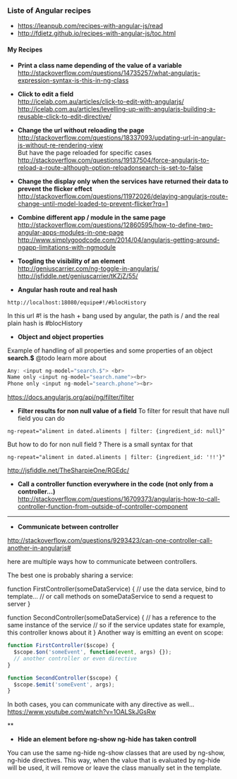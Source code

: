 ### Liste of Angular recipes     
* https://leanpub.com/recipes-with-angular-js/read
* http://fdietz.github.io/recipes-with-angular-js/toc.html

#### My Recipes

* **Print a class name depending of the value of a variable**   
http://stackoverflow.com/questions/14735257/what-angularjs-expression-syntax-is-this-in-ng-class

* **Click to edit a field**   
http://icelab.com.au/articles/click-to-edit-with-angularjs/   
http://icelab.com.au/articles/levelling-up-with-angularjs-building-a-reusable-click-to-edit-directive/

* **Change the url without reloading the page**   
http://stackoverflow.com/questions/18337093/updating-url-in-angular-js-without-re-rendering-view   
But have the page reloaded for specific cases   
http://stackoverflow.com/questions/19137504/force-angularjs-to-reload-a-route-although-option-reloadonsearch-is-set-to-false

* **Change the display only when the services have returned their data to prevent the flicker effect**   
http://stackoverflow.com/questions/11972026/delaying-angularjs-route-change-until-model-loaded-to-prevent-flicker?rq=1

* **Combine different app / module in the same page**   
http://stackoverflow.com/questions/12860595/how-to-define-two-angular-apps-modules-in-one-page   
http://www.simplygoodcode.com/2014/04/angularjs-getting-around-ngapp-limitations-with-ngmodule

* **Toogling the visibility of an element**    
http://geniuscarrier.com/ng-toggle-in-angularjs/
http://jsfiddle.net/geniuscarrier/tKZjZ/55/

* **Angular hash route and real hash**   
````
http://localhost:18080/equipe#!/#blocHistory
````
In this url #! is the hash + bang used by angular, the path is / and the real plain hash is #blocHistory

* **Object and object properties** 

Example of handling of all properties and some properties of an object 
**search.$** @todo learn more about
````js
Any: <input ng-model="search.$"> <br>
Name only <input ng-model="search.name"><br>
Phone only <input ng-model="search.phone"><br>
````
https://docs.angularjs.org/api/ng/filter/filter

* **Filter results for non null value of a field** 
To filter for result that have null field you can do 
````
ng-repeat="aliment in dated.aliments | filter: {ingredient_id: null}"
````
But how to do for non null field ?
There is a small syntax for that
````
ng-repeat="aliment in dated.aliments | filter: {ingredient_id: '!!'}"
````

http://jsfiddle.net/TheSharpieOne/RGEdc/

* **Call a controller function everywhere in the code (not only from a controller...)**      
http://stackoverflow.com/questions/16709373/angularjs-how-to-call-controller-function-from-outside-of-controller-component


***

* **Communicate between controller** 

http://stackoverflow.com/questions/9293423/can-one-controller-call-another-in-angularjs#

here are multiple ways how to communicate between controllers.

The best one is probably sharing a service:

function FirstController(someDataService) {
  // use the data service, bind to template...
  // or call methods on someDataService to send a request to server
}

function SecondController(someDataService) {
  // has a reference to the same instance of the service
  // so if the service updates state for example, this controller knows about it
}
Another way is emitting an event on scope:
````js
function FirstController($scope) {
  $scope.$on('someEvent', function(event, args) {});
  // another controller or even directive
}

function SecondController($scope) {
  $scope.$emit('someEvent', args);
}
````
In both cases, you can communicate with any directive as well...
https://www.youtube.com/watch?v=1OALSkJGsRw

** 
* **Hide an element before ng-show ng-hide has taken controll** 

You can use the same ng-hide ng-show classes that are used by ng-show, ng-hide directives. 
This way, when the value that is evaluated by ng-hide will be used, it will remove or leave the class manually set in the template.